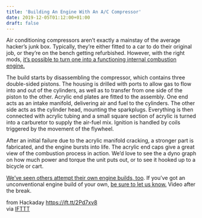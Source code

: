 ```yaml
---
title: 'Building An Engine With An A/C Compressor'
date: 2019-12-05T01:12:00+01:00
draft: false
---
```


Air conditioning compressors aren’t exactly a mainstay of the average hacker’s junk box. Typically, they’re either fitted to a car to do their original job, or they’re on the bench getting refurbished. However, with the right mods, [it’s possible to turn one into a functioning internal combustion engine.](https://www.youtube.com/watch?v=SxqyfB83tSo)

The build starts by disassembling the compressor, which contains three double-sided pistons. The housing is drilled with ports to allow gas to flow into and out of the cylinders, as well as to transfer from one side of the piston to the other. Acrylic end plates are fitted to the assembly. One end acts as an intake manifold, delivering air and fuel to the cylinders. The other side acts as the cylinder head, mounting the sparkplugs. Everything is then connected with acrylic tubing and a small square section of acrylic is turned into a carburetor to supply the air-fuel mix. Ignition is handled by coils triggered by the movement of the flywheel.

After an initial failure due to the acrylic manifold cracking, a stronger part is fabricated, and the engine bursts into life. The acrylic end caps give a great view of the combustion process in action. We’d love to see the a dyno graph on how much power and torque the unit puts out, or to see it hooked up to a bicycle or cart.

[We’ve seen others attempt their own engine builds, too](https://hackaday.com/2012/06/20/milling-a-motorcycle-engine/). If you’ve got an unconventional engine build of your own, [be sure to let us know.](http://hackaday.com/submit-a-tip) Video after the break.

  
  
from Hackaday https://ift.tt/2Pd7xv8  
via [IFTTT](https://ifttt.com/?ref=da&site=blogger)